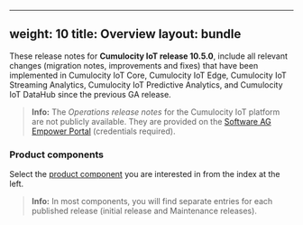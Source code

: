 
---
weight: 10
title: Overview
layout: bundle
---

These release notes for **Cumulocity IoT release 10.5.0**, include all relevant changes (migration notes, improvements and fixes) that have been implemented in Cumulocity IoT Core, Cumulocity IoT Edge, Cumulocity IoT Streaming Analytics, Cumulocity IoT Predictive Analytics, and Cumulocity IoT DataHub since the previous GA release.

>**Info:** The *Operations release notes* for the Cumulocity IoT platform are not publicly available. They are provided on the [Software AG Empower Portal](https://documentation.softwareag.com/) (credentials required).

### Product components

Select the [product component](/about/introduction/#component) you are interested in from the index at the left.

>**Info:** In most components, you will find separate entries for each published release (initial release and Maintenance releases).
